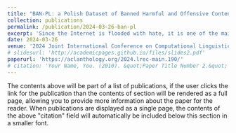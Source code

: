 ```yaml
---
title: "BAN-PL: a Polish Dataset of Banned Harmful and Offensive Content from Wykop. pl web service"
collection: publications
permalink: /publication/2024-03-26-ban-pl
excerpt: 'Since the Internet is flooded with hate, it is one of the main tasks for NLP experts to master automated online content moderation. However, advancements in this field require improved access to publicly available accurate and non-synthetic datasets of social media content. For the Polish language, such resources are very limited. In this paper, we address this gap by presenting a new open dataset of offensive social media content for the Polish language. The dataset comprises content from Wykop.pl, a popular online service often referred to as the Polish Reddit, reported by users and banned in the internal moderation process. It contains a total of 691,662 posts and comments, evenly divided into two categories: harmful and neutral (non-harmful). The anonymized subset of the BAN-PL dataset consisting on 24,000 pieces (12,000 for each class), along with preprocessing scripts have been made publicly available. Furthermore the paper offers valuable insights into real-life content moderation processes and delves into an analysis of linguistic features and content characteristics of the dataset. Moreover, a comprehensive anonymization procedure has been meticulously described and applied. The prevalent biases encountered in similar datasets, including post-moderation and pre-selection biases, are also discussed.'
date: 2024-03-26
venue: '2024 Joint International Conference on Computational Linguistics, Language Resources and Evaluation (LREC-COLING 2024)'
# slidesurl: 'http://academicpages.github.io/files/slides2.pdf'
paperurl: 'https://aclanthology.org/2024.lrec-main.190/'
# citation: 'Your Name, You. (2010). &quot;Paper Title Number 2.&quot; <i>Journal 1</i>. 1(2).'
---
```


The contents above will be part of a list of publications, if the user clicks the link for the publication than the contents of section will be rendered as a full page, allowing you to provide more information about the paper for the reader. When publications are displayed as a single page, the contents of the above "citation" field will automatically be included below this section in a smaller font.